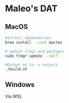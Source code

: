 # Maleo's DAT

## MacOS

```bash
#Install dependencies
brew install --cask mactex

# update tlmgr and packages
sudo tlmgr update --self

#Output md to -> outputs
./build.sh
```

## Windows

Via WSL

